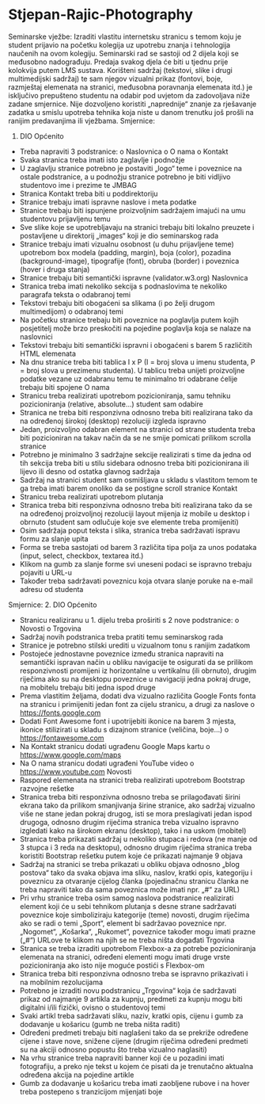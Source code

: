 # Stjepan-Rajic-Photography

Seminarske	vježbe:
Izraditi vlastitu internetsku stranicu s temom koju je student prijavio na početku
kolegija uz upotrebu znanja i tehnologija naučenih na ovom kolegiju.
Seminarski rad se sastoji od 2 dijela koji se međusobno nadograđuju. Predaja
svakog djela će biti u tjednu prije kolokvija putem LMS sustava.
Korišteni sadržaj (tekstovi, slike i drugi multimedijski sadržaj) te sam njegov
vizualni prikaz (fontovi, boje, razmještaj elemenata na stranici, međusobna
poravnanja elemenata itd.) je isključivo prepušteno studentu na odabir pod
uvjetom da zadovoljava niže zadane smjernice.
Nije dozvoljeno koristiti „naprednije“ znanje za rješavanje zadatka u smislu
upotreba tehnika koja niste u danom trenutku još prošli na ranijim predavanjima ili
vježbama.
Smjernice:
1. DIO
Općenito
- Treba napraviti 3 podstranice:
o Naslovnica
o O nama
o Kontakt
- Svaka stranica treba imati isto zaglavlje i podnožje
- U zaglavlju stranice potrebno je postaviti „logo“ teme i poveznice na ostale
podstranice, a u podnožju stranice potrebno je biti vidljivo studentovo ime i
prezime te JMBAG
- Stranica Kontakt treba biti u poddirektoriju
- Stranice trebaju imati ispravne naslove i meta podatke
- Stranice trebaju biti ispunjene proizvoljnim sadržajem imajući na umu
studentovu prijavljenu temu
- Sve slike koje se upotrebljavaju na stranici trebaju biti lokalno preuzete i
postavljene u direktorij „images“ koji je dio seminarskog rada
- Stranice trebaju imati vizualnu osobnost (u duhu prijavljene teme) upotrebom
box modela (padding, margin), boja (color), pozadina (background-image),
tipografije (font), obruba (border) i poveznica (hover i druga stanja)
- Stranice trebaju biti semantički ispravne (validator.w3.org)
Naslovnica
- Stranica treba imati nekoliko sekcija s podnaslovima te nekoliko paragrafa
teksta o odabranoj temi
- Tekstovi trebaju biti obogaćeni sa slikama (i po želji drugom multimedijom) o
odabranoj temi
- Na početku stranice trebaju biti poveznice na poglavlja putem kojih posjetitelj
može brzo preskočiti na pojedine poglavlja koja se nalaze na naslovnici
- Tekstovi trebaju biti semantički ispravni i obogaćeni s barem 5 različitih HTML
elemenata
- Na dnu stranice treba biti tablica I x P (I = broj slova u imenu studenta, P = broj
slova u prezimenu studenta). U tablicu treba unijeti proizvoljne podatke vezane
uz odabranu temu te minimalno tri odabrane ćelije trebaju biti spojene
O nama
- Stranicu treba realizirati upotrebom pozicioniranja, samu tehniku
pozicioniranja (relative, absolute…) student sam odabire
- Stranica ne treba biti responzivna odnosno treba biti realizirana tako da na
određenoj širokoj (desktop) rezoluciji izgleda ispravno
- Jedan, proizvoljno odabran element na stranici od strane studenta treba biti
pozicioniran na takav način da se ne smije pomicati prilikom scrolla stranice
- Potrebno je minimalno 3 sadržajne sekcije realizirati s time da jedna od tih
sekcija treba biti u stilu sidebara odnosno treba biti pozicionirana ili lijevo ili
desno od ostatka glavnog sadržaja
- Sadržaj na stranici student sam osmišljava u skladu s vlastitom temom te ga
treba imati barem onoliko da se postigne scroll stranice
Kontakt
- Stranicu treba realizirati upotrebom plutanja
- Stranica treba biti responzivna odnosno treba biti realizirana tako da se na
određenoj proizvoljnoj rezoluciji layout mijenja iz mobile u desktop i obrnuto
(student sam odlučuje koje sve elemente treba promijeniti)
- Osim sadržaja poput teksta i slika, stranica treba sadržavati ispravu formu za
slanje upita
- Forma se treba sastojati od barem 3 različita tipa polja za unos podataka
(input, select, checkbox, textarea itd.)
- Klikom na gumb za slanje forme svi uneseni podaci se ispravno trebaju pojaviti
u URL-u
- Također treba sadržavati poveznicu koja otvara slanje poruke na e-mail adresu
od studenta



Smjernice:
2. DIO
Općenito
- Stranicu realiziranu u 1. dijelu treba proširiti s 2 nove podstranice:
o Novosti
o Trgovina
- Sadržaj novih podstranica treba pratiti temu seminarskog rada
- Stranice je potrebno stilski urediti u vizualnom tonu s ranijim zadatkom
- Postojeće jednostavne poveznice između stranica napraviti na semantički
ispravan način u obliku navigacije te osigurati da se prilikom responzivnosti
promijeni iz horizontalne u vertikalnu (ili obrnuto), drugim riječima ako su na
desktopu poveznice u navigaciji jedna pokraj druge, na mobitelu trebaju biti
jedna ispod druge
- Prema vlastitim željama, dodati dva vizualno različita Google Fonts fonta na
stranicu i primijeniti jedan font za cijelu stranicu, a drugi za naslove
o https://fonts.google.com
- Dodati Font Awesome font i upotrijebiti ikonice na barem 3 mjesta, ikonice
stilizirati u skladu s dizajnom stranice (veličina, boje…)
o https://fontawesome.com
- Na Kontakt stranicu dodati ugrađenu Google Maps kartu
o https://www.google.com/maps
- Na O nama stranicu dodati ugrađeni YouTube video
o https://www.youtube.com
Novosti
- Raspored elemenata na stranici treba realizirati upotrebom Bootstrap razvojne
rešetke
- Stranica treba biti responzivna odnosno treba se prilagođavati širini ekrana
tako da prilikom smanjivanja širine stranice, ako sadržaj vizualno više ne stane
jedan pokraj drugog, isti se mora preslagivati jedan ispod drugoga, odnosno
drugim riječima stranica treba vizualno ispravno izgledati kako na širokom
ekranu (desktop), tako i na uskom (mobitel)
- Stranica treba prikazati sadržaj u nekoliko stupaca i redova (ne manje od 3
stupca i 3 reda na desktopu), odnosno drugim riječima stranica treba koristiti
Bootstrap rešetku putem koje će prikazati najmanje 9 objava
- Sadržaj na stranici se treba prikazati u obliku objava odnosno „blog postova“
tako da svaka objava ima sliku, naslov, kratki opis, kategoriju i poveznicu za
otvaranje cijelog članka (pojedinačnu stranicu članka ne treba napraviti tako da
sama poveznica može imati npr. „#“ za URL)
- Pri vrhu stranice treba osim samog naslova podstranice realizirati element koji
će u sebi tehnikom plutanja s desne strane sadržavati poveznice koje
simboliziraju kategorije (teme) novosti, drugim riječima ako se radi o temi
„Sport“, element bi sadržavao poveznice npr. „Nogomet“, „Košarka“,
„Rukomet“, poveznice također mogu imati prazne („#“) URLove te klikom na
njih se ne treba ništa događati
Trgovina
- Stranica se treba izraditi upotrebom Flexbox-a za potrebe pozicioniranja
elemenata na stranici, određeni elementi mogu imati druge vrste
pozicioniranja ako isto nije moguće postići s Flexbox-om
- Stranica treba biti responzivna odnosno treba se ispravno prikazivati i na
mobilnim rezolucijama
- Potrebno je izraditi novu podstranicu „Trgovina“ koja će sadržavati prikaz od
najmanje 9 artikla za kupnju, predmeti za kupnju mogu biti digitalni i/ili fizički,
ovisno o studentovoj temi
- Svaki artikl treba sadržavati sliku, naziv, kratki opis, cijenu i gumb za dodavanje
u košaricu (gumb ne treba ništa raditi)
- Određeni predmeti trebaju biti naglašeni tako da se prekriže određene cijene i
stave nove, snižene cijene (drugim riječima određeni predmeti su na akciji
odnosno popustu što treba vizualno naglasiti)
- Na vrhu stranice treba napraviti banner koji će u pozadini imati fotografiju, a
preko nje tekst u kojem će pisati da je trenutačno aktualna određena akcija na
pojedine artikle
- Gumb za dodavanje u košaricu treba imati zaobljene rubove i na hover treba
postepeno s tranzicijom mijenjati boje
